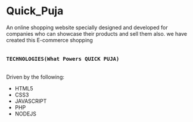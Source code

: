 # Quick_Puja
An online shopping website specially designed and developed for companies who can showcase their products and sell them also. we have created this E-commerce shopping
<pre><h4>TECHNOLOGIES(What Powers QUICK PUJA)</h4></pre>
Driven by the following:
* HTML5
* CSS3
* JAVASCRIPT
* PHP
* NODEJS
